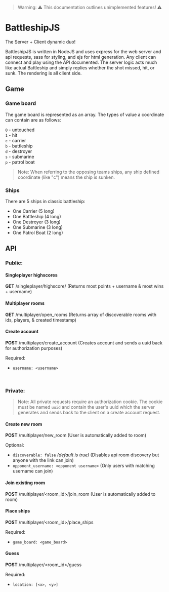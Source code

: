 > Warning: ⚠️ This documentation outlines unimplemented features! ⚠️

# BattleshipJS

The Server + Client dynamic duo!

BattleshipJS is written in NodeJS and uses express for the web server and api requests, sass for styling, and ejs for html generation. Any client can connect and play using the API documented. The server logic acts much like actual Battleship and simply replies whether the shot missed, hit, or sunk. The rendering is all client side.

## Game

### Game board
The game board is represented as an array. The types of value a coordinate can contain are as follows:

`0` - untouched\
`1` - hit\
`c` - carrier\
`b` - battleship\
`d` - destroyer\
`s` - submarine\
`p` - patrol boat

> Note: When referring to the opposing teams ships, any ship defined coordinate (like "c") means the ship is sunken.

### Ships
There are 5 ships in classic battleship:

- One Carrier (5 long)
- One Battleship (4 long)
- One Destroyer (3 long)
- One Submarine (3 long)
- One Patrol Boat (2 long)

## API

### Public:

#### Singleplayer highscores
**GET** <domain>/singleplayer/highscore/
(Returns most points + username & most wins + username)

#### Multiplayer rooms
**GET** <domain>/multiplayer/open_rooms
(Returns array of discoverable rooms with ids, players, & created timestamp)

#### Create account
**POST** <domain>/multiplayer/create_account
(Creates account and sends a uuid back for authorization purposes)

Required:
- `username: <username>`

<br >

### Private:

> Note: All private requests require an authorization cookie. The cookie must be named `uuid` and contain the user's uuid which the server generates and sends back to the client on a create account request.

#### Create new room
**POST** <domain>/multiplayer/new_room
(User is automatically added to room)

Optional:
- `discoverable: false` *(default is true)*
(Disables api room discovery but anyone with the link can join)
- `opponent_username: <opponent username>`
(Only users with matching username can join)

#### Join existing room
**POST** <domain>/multiplayer/<room_id>/join_room
(User is automatically added to room)

#### Place ships
**POST** <domain>/multiplayer/<room_id>/place_ships

Required:
- `game_board: <game_board>`

#### Guess
**POST** <domain>/multiplayer/<room_id>/guess

Required:
- `location: [<x>, <y>]`
